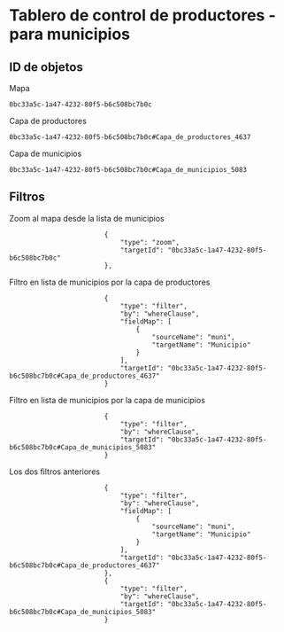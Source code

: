 # Tablero de control de productores - para municipios

## ID de objetos
Mapa
```terminal
0bc33a5c-1a47-4232-80f5-b6c508bc7b0c
```

Capa de productores
```terminal
0bc33a5c-1a47-4232-80f5-b6c508bc7b0c#Capa_de_productores_4637
```

Capa de municipios
```terminal
0bc33a5c-1a47-4232-80f5-b6c508bc7b0c#Capa_de_municipios_5083
```

## Filtros
Zoom al mapa desde la lista de municipios
```terminal
                        {
                            "type": "zoom",
                            "targetId": "0bc33a5c-1a47-4232-80f5-b6c508bc7b0c"
                        },
```

Filtro en lista de municipios por la capa de productores
```terminal
                        {
                            "type": "filter",
                            "by": "whereClause",
                            "fieldMap": [
                                {
                                    "sourceName": "muni",
                                    "targetName": "Municipio"
                                }
                            ],
                            "targetId": "0bc33a5c-1a47-4232-80f5-b6c508bc7b0c#Capa_de_productores_4637"
                        }
```                        

Filtro en lista de municipios por la capa de municipios
```terminal
                        {
                            "type": "filter",
                            "by": "whereClause",
                            "targetId": "0bc33a5c-1a47-4232-80f5-b6c508bc7b0c#Capa_de_municipios_5083"
                        }
```                        

Los dos filtros anteriores
```terminal
                        {
                            "type": "filter",
                            "by": "whereClause",
                            "fieldMap": [
                                {
                                    "sourceName": "muni",
                                    "targetName": "Municipio"
                                }
                            ],
                            "targetId": "0bc33a5c-1a47-4232-80f5-b6c508bc7b0c#Capa_de_productores_4637"
                        },
                        {
                            "type": "filter",
                            "by": "whereClause",
                            "targetId": "0bc33a5c-1a47-4232-80f5-b6c508bc7b0c#Capa_de_municipios_5083"
                        }  
```
